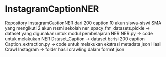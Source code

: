 # InstagramCaptionNER
Repository InstagramCaptionNER dari 200 caption 10 akun siswa-siswi SMA yang mengikuti 2 akun resmi sekolah
ner_spacy_fmt_datasets.pickle -> dataset yang digunakan untuk modul pembelajaran NER
NER.py -> code untuk melakukan NER
Dataset_Caption -> dataset berisi 200 caption
Caption_extraction.py -> code untuk melakukan ekstrasi metadata json
Hasil Crawl Instagram -> folder hasil crawling dalam format json
